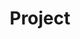 ---
layout: project
title: "Project"
description: "Details regarding progress in Project Work"
header-img: "img/home-bg.jpg"
category: Project
---